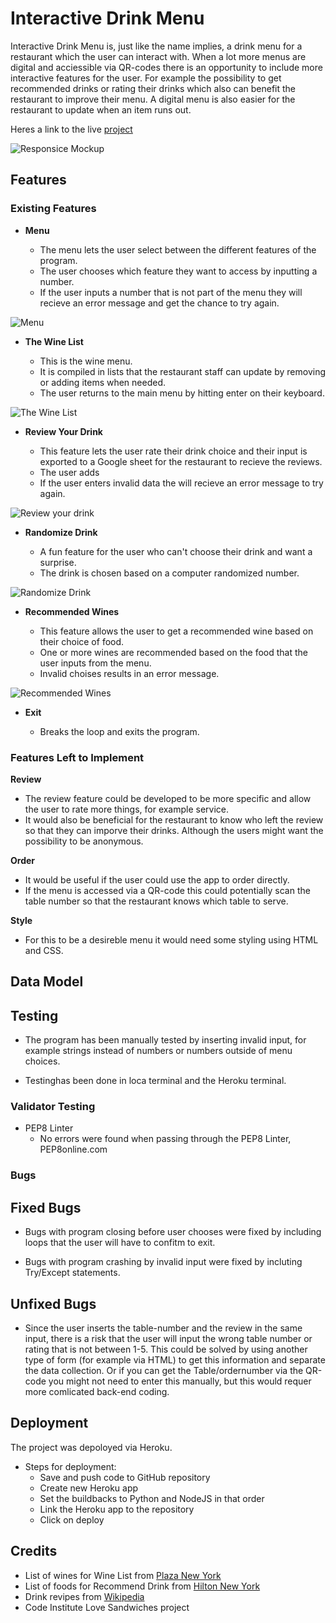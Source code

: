 # Interactive Drink Menu

Interactive Drink Menu is, just like the name implies, a drink menu for a restaurant which the user can interact with. When a lot more menus are digital and acciessible via QR-codes there is an opportunity to include more interactive features for the user. For example the possibility to get recommended drinks or rating their drinks which also can benefit the restaurant to improve their menu. A digital menu is also easier for the restaurant to update when an item runs out. 

Heres a link to the live [project]()

![Responsice Mockup](https://github.com/lucyrush/readme-template/blob/master/media/love_running_mockup.png)

## Features 

### Existing Features

- __Menu__

  - The menu lets the user select between the different features of the program. 
  - The user chooses which feature they want to access by inputting a number.
  - If the user inputs a number that is not part of the menu they will recieve an error message and get the chance to try again. 

![Menu](https://github.com/lucyrush/readme-template/blob/master/media/love_running_nav.png)

- __The Wine List__

  - This is the wine menu. 
  - It is compiled in lists that the restaurant staff can update by removing or adding items when needed.
  - The user returns to the main menu by hitting enter on their keyboard. 

![The Wine List](https://github.com/lucyrush/readme-template/blob/master/media/love_running_landing.png)

- __Review Your Drink__

  - This feature lets the user rate their drink choice and their input is exported to a Google sheet for the restaurant to recieve the reviews. 
  - The user adds 
  - If the user enters invalid data the will recieve an error message to try again. 

![Review your drink](https://github.com/lucyrush/readme-template/blob/master/media/love_running_ethos.png)

- __Randomize Drink__

  - A fun feature for the user who can't choose their drink and want a surprise. 
  - The drink is chosen based on a computer randomized number. 

![Randomize Drink](https://github.com/lucyrush/readme-template/blob/master/media/love_running_times.png)

- __Recommended Wines__ 

  - This feature allows the user to get a recommended wine based on their choice of food. 
  - One or more wines are recommended based on the food that the user inputs from the menu.
  - Invalid choises results in an error message. 

![Recommended Wines](https://github.com/lucyrush/readme-template/blob/master/media/love_running_footer.png)

- __Exit__

  - Breaks the loop and exits the program.

### Features Left to Implement

__Review__ 
- The review feature could be developed to be more specific and allow the user to rate more things, for example service.
- It would also be beneficial for the restaurant to know who left the review so that they can imporve their drinks. Although the users might want the possibility to be anonymous.

__Order__
- It would be useful if the user could use the app to order directly.
- If the menu is accessed via a QR-code this could potentially scan the table number so that the restaurant knows which table to serve. 

__Style__
- For this to be a desireble menu it would need some styling using HTML and CSS. 

## Data Model 

## Testing 

- The program has been manually tested by inserting invalid input, for example strings instead of numbers or numbers outside of menu choices. 

- Testinghas been done in loca terminal and the Heroku terminal. 

### Validator Testing 

- PEP8 Linter
  - No errors were found when passing through the PEP8 Linter, PEP8online.com

### Bugs

## Fixed Bugs

- Bugs with program closing before user chooses were fixed by including loops that the user will have to confitm to exit. 

- Bugs with program crashing by invalid input were fixed by incluting Try/Except statements. 

## Unfixed Bugs

- Since the user inserts the table-number and the review in the same input, there is a risk that the user will input the wrong table number or rating that is not between 1-5. This could be solved by using another type of form (for example via HTML) to get this information and separate the data collection. Or if you can get the Table/ordernumber via the QR-code you might not need to enter this manually, but this would requer more comlicated back-end coding.


## Deployment
The project was depoloyed via Heroku.
- Steps for deployment:
  - Save and push code to GitHub repository 
  - Create new Heroku app
  - Set the buildbacks to Python and NodeJS in that order
  - Link the Heroku app to the repository
  - Click on deploy

## Credits 

- List of wines for Wine List from [Plaza New York](https://www.theplazany.com/wp-content/uploads/2022/06/Champagne-Bar-Cocktail-Menu-June-2022.pdf )
- List of foods for Recommend Drink from [Hilton New York](https://www.hilton.com/en/hotels/nyccnci-conrad-new-york-midtown/dining/dabble/?WT.mc_id=zlada0ww1CH2psh3ggl4ampanc5dkt6NYCCNCI7_153682779_1003528&gclid=Cj0KCQiAtvSdBhD0ARIsAPf8oNnS0MLheFT-zCeFlZ_lNykji4kJnOaVp12Rx0hTuugspU82tBjJS28aAiDOEALw_wcB&gclsrc=aw.ds&htmlMenu4ActiveTab=2)
- Drink revipes from [Wikipedia](https://www.wikipedia.org/)
- Code Institute Love Sandwiches project
